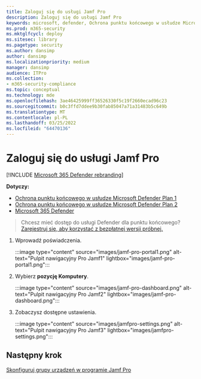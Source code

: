 ```yaml
---
title: Zaloguj się do usługi Jamf Pro
description: Zaloguj się do usługi Jamf Pro
keywords: microsoft, defender, Ochrona punktu końcowego w usłudze Microsoft Defender, mac, instalacja, wdrażanie, dezinstalacja, intune, jamfpro, macos, catalina, mojave, high sierra
ms.prod: m365-security
ms.mktglfcycl: deploy
ms.sitesec: library
ms.pagetype: security
ms.author: dansimp
author: dansimp
ms.localizationpriority: medium
manager: dansimp
audience: ITPro
ms.collection:
- m365-security-compliance
ms.topic: conceptual
ms.technology: mde
ms.openlocfilehash: 3ae46425999ff36526330f5c19f2660ecad96c23
ms.sourcegitcommit: b0c3ffd7ddee9b30fab85047a71a31483b5c649b
ms.translationtype: MT
ms.contentlocale: pl-PL
ms.lasthandoff: 03/25/2022
ms.locfileid: "64470136"
---
```

# <a name="log-in-to-jamf-pro"></a>Zaloguj się do usługi Jamf Pro

[!INCLUDE [Microsoft 365 Defender rebranding](../../includes/microsoft-defender.md)]

**Dotyczy:**
- [Ochrona punktu końcowego w usłudze Microsoft Defender Plan 1](https://go.microsoft.com/fwlink/p/?linkid=2154037)
- [Ochrona punktu końcowego w usłudze Microsoft Defender Plan 2](https://go.microsoft.com/fwlink/p/?linkid=2154037)
- [Microsoft 365 Defender](https://go.microsoft.com/fwlink/?linkid=2118804)

> Chcesz mieć dostęp do usługi Defender dla punktu końcowego? [Zarejestruj się, aby korzystać z bezpłatnej wersji próbnej.](https://signup.microsoft.com/create-account/signup?products=7f379fee-c4f9-4278-b0a1-e4c8c2fcdf7e&ru=https://aka.ms/MDEp2OpenTrial?ocid=docs-wdatp-investigateip-abovefoldlink)

1. Wprowadź poświadczenia.

   :::image type="content" source="images/jamf-pro-portal1.png" alt-text="Pulpit nawigacyjny Pro Jamf1" lightbox="images/jamf-pro-portal1.png":::

2. Wybierz **pozycję Komputery**.

   :::image type="content" source="images/jamf-pro-dashboard.png" alt-text="Pulpit nawigacyjny Pro Jamf2" lightbox="images/jamf-pro-dashboard.png":::

3. Zobaczysz dostępne ustawienia.

   :::image type="content" source="images/jamfpro-settings.png" alt-text="Pulpit nawigacyjny Pro Jamf3" lightbox="images/jamfpro-settings.png":::


## <a name="next-step"></a>Następny krok
[Skonfiguruj grupy urządzeń w programie Jamf Pro](mac-jamfpro-device-groups.md)

